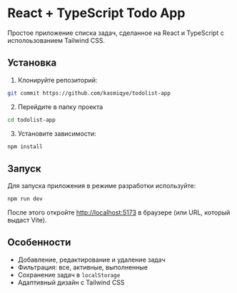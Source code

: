 # React + TypeScript Todo App

Простое приложение списка задач, сделанное на React и TypeScript с исполоьзованием Tailwind CSS.

## Установка

1. Клонируйте репозиторий:

```bash
git commit https://github.com/kasmiqye/todolist-app
```

2. Перейдите в папку проекта

```bash
cd todolist-app
```

3. Установите зависимости:

```bash
npm install
```

## Запуск

Для запуска приложения в режиме разработки используйте:

```bash
npm run dev
```

После этого откройте [http://localhost:5173](http://localhost:5173) в браузере (или URL, который выдаст Vite).

## Особенности

* Добавление, редактирование и удаление задач
* Фильтрация: все, активные, выполненные
* Сохранение задач в `localStorage`
* Адаптивный дизайн с Tailwind CSS